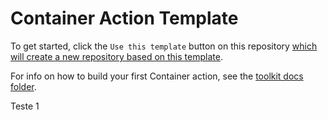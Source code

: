 # Container Action Template

To get started, click the `Use this template` button on this repository [which will create a new repository based on this template](https://github.blog/2019-06-06-generate-new-repositories-with-repository-templates/).

For info on how to build your first Container action, see the [toolkit docs folder](https://github.com/actions/toolkit/blob/master/docs/container-action.md).

Teste 1

